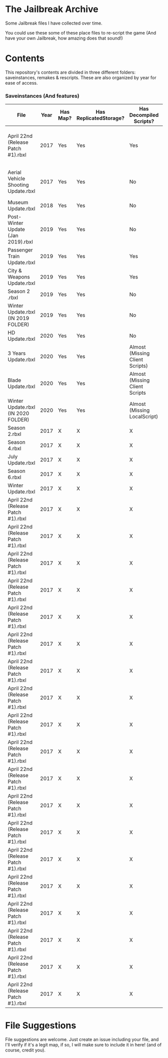 # **The Jailbreak Archive**
Some Jailbreak files I have collected over time.

You could use these some of these place files to re-script the game (And have your own Jailbreak, how amazing does that sound!)

# **Contents**

This repository's contents are divided in three different folders: saveinstances, remakes & rescripts. These are also organized by year for ease of access.

### **Saveinstances (And features)**

| File                                   | Year          | Has Map? | Has ReplicatedStorage? | Has Decompiled Scripts? | Notes    | Credits |
| ---------------------------------------| ------------- | -------- | ---------------------- | ----------------------- | -------- | ------- |
| April 22nd (Release Patch #1).rbxl     | 2017          |  Yes     | Yes                    | Yes                     | Everything is on a folder named "game" on Workspace | Unknown |
| Aerial Vehicle Shooting Update.rbxl    | 2017          |  Yes     | Yes                    | No                      | Fixed by @fged, originally had broken meshes        | Unknown |
| Museum Update.rbxl                     | 2018          |  Yes     | Yes                    | No                      | N/A      | Unknown |
| Post-Winter Update (Jan 2019).rbxl     | 2019          |  Yes     | Yes                    | No                      | N/A      | Unknown |
| Passenger Train Update.rbxl            | 2019          |  Yes     | Yes                    | Yes                     | N/A      | Unknown |
| City & Weapons Update.rbxl             | 2019          |  Yes     | Yes                    | Yes                     | N/A      | Unknown |
| Season 2 .rbxl                         | 2019          |  Yes     | Yes                    | No                      | N/A      | Unknown |
| Winter Update.rbxl (IN 2019 FOLDER)    | 2019          |  Yes     | Yes                    | No                      | N/A      | Unknown |
| HD Update.rbxl                         | 2020          |  Yes     | Yes                    | No                      | N/A      | Unknown |
| 3 Years Update.rbxl                    | 2020          |  Yes     | Yes                    | Almost (Missing Client Scripts) | N/A | Unknown |
| Blade Update.rbxl                      | 2020          |  Yes     | Yes                    | Almost (Missing Client Scripts | N/A | Unknown |
| Winter Update.rbxl (IN 2020 FOLDER)    | 2020          |  Yes     | Yes                    | Almost (Missing LocalScript) | N/A | Unknown |
| Season 2.rbxl     | 2017          |  X       | X                | X          |          |         |
| Season 4.rbxl     | 2017          |  X       | X                | X          |          |         |
| July Update.rbxl     | 2017          |  X       | X                | X          |          |         |
| Season 6.rbxl     | 2017          |  X       | X                | X          |          |         |
| Winter Update.rbxl     | 2017          |  X       | X                | X          |          |         |
| April 22nd (Release Patch #1).rbxl     | 2017          |  X       | X                | X          |          |         |
| April 22nd (Release Patch #1).rbxl     | 2017          |  X       | X                | X          |          |         |
| April 22nd (Release Patch #1).rbxl     | 2017          |  X       | X                | X          |          |         |
| April 22nd (Release Patch #1).rbxl     | 2017          |  X       | X                | X          |          |         |
| April 22nd (Release Patch #1).rbxl     | 2017          |  X       | X                | X          |          |         |
| April 22nd (Release Patch #1).rbxl     | 2017          |  X       | X                | X          |          |         |
| April 22nd (Release Patch #1).rbxl     | 2017          |  X       | X                | X          |          |         |
| April 22nd (Release Patch #1).rbxl     | 2017          |  X       | X                | X          |          |         |
| April 22nd (Release Patch #1).rbxl     | 2017          |  X       | X                | X          |          |         |
| April 22nd (Release Patch #1).rbxl     | 2017          |  X       | X                | X          |          |         |
| April 22nd (Release Patch #1).rbxl     | 2017          |  X       | X                | X          |          |         |
| April 22nd (Release Patch #1).rbxl     | 2017          |  X       | X                | X          |          |         |
| April 22nd (Release Patch #1).rbxl     | 2017          |  X       | X                | X          |          |         |
| April 22nd (Release Patch #1).rbxl     | 2017          |  X       | X                | X          |          |         |
| April 22nd (Release Patch #1).rbxl     | 2017          |  X       | X                | X          |          |         |
| April 22nd (Release Patch #1).rbxl     | 2017          |  X       | X                | X          |          |         |
| April 22nd (Release Patch #1).rbxl     | 2017          |  X       | X                | X          |          |         |
| April 22nd (Release Patch #1).rbxl     | 2017          |  X       | X                | X          |          |         |
| April 22nd (Release Patch #1).rbxl     | 2017          |  X       | X                | X          |          |         |

# **File Suggestions**
File suggestions are welcome. Just create an issue including your file, and I'll verify if it's a legit map, if so, I will make sure to include it in here! (and of course, credit you).
